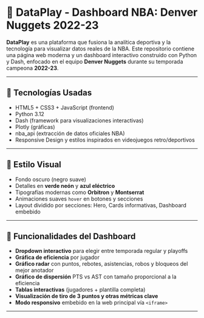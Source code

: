 # 🏀 DataPlay - Dashboard NBA: Denver Nuggets 2022-23

**DataPlay** es una plataforma que fusiona la analítica deportiva y la tecnología para visualizar datos reales de la NBA. Este repositorio contiene una página web moderna y un dashboard interactivo construido con Python y Dash, enfocado en el equipo **Denver Nuggets** durante su temporada campeona **2022-23**.

---

## 🔧 Tecnologías Usadas

- HTML5 + CSS3 + JavaScript (frontend)
- Python 3.12
- Dash (framework para visualizaciones interactivas)
- Plotly (gráficas)
- nba_api (extracción de datos oficiales NBA)
- Responsive Design y estilos inspirados en videojuegos retro/deportivos

---

## 🎨 Estilo Visual

- Fondo oscuro (negro suave)
- Detalles en **verde neón** y **azul eléctrico**
- Tipografías modernas como **Orbitron** y **Montserrat**
- Animaciones suaves `hover` en botones y secciones
- Layout dividido por secciones: Hero, Cards informativas, Dashboard embebido

---

## 🚀 Funcionalidades del Dashboard

- **Dropdown interactivo** para elegir entre temporada regular y playoffs
- **Gráfica de eficiencia** por jugador
- **Gráfico radar** con puntos, rebotes, asistencias, robos y bloqueos del mejor anotador
- **Gráfico de dispersión** PTS vs AST con tamaño proporcional a la eficiencia
- **Tablas interactivas** (jugadores + plantilla completa)
- **Visualización de tiro de 3 puntos y otras métricas clave**
- **Modo responsivo** embebido en la web principal vía `<iframe>`

---

